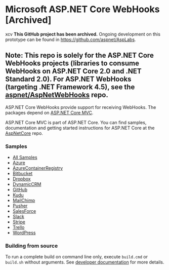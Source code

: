 # Microsoft ASP.NET Core WebHooks [Archived]
xcv
**This GitHub project has been archived.** Ongoing development on this prototype can be found in <https://github.com/aspnet/AspLabs>.

## Note: This repo is solely for the ASP.NET Core WebHooks projects (libraries to consume WebHooks on ASP.NET Core 2.0 and .NET Standard 2.0). For ASP.NET WebHooks (targeting .NET Framework 4.5), see the [aspnet/AspNetWebHooks](https://github.com/aspnet/aspnetwebhooks) repo.

ASP.NET Core WebHooks provide support for receiving WebHooks. The packages depend on [ASP.NET Core MVC](https://github.com/aspnet/AspNetCore).

ASP.NET Core MVC is part of ASP.NET Core. You can find samples, documentation and getting started instructions for ASP.NET Core at the [AspNetCore](https://github.com/aspnet/AspNetCore) repo.

### Samples
- [All Samples](/samples/)
- [Azure](/samples/AzureAlertCoreReceiver)
- [AzureContainerRegistry](/samples/AzureContainerRegistryCoreReceiver)
- [Bitbucket](/samples/BitbucketCoreReceiver)
- [Dropbox](/samples/DropboxCoreReceiver)
- [DynamicCRM](/samples/DynamicsCRMCoreReceiver)
- [GitHub](/samples/GitHubCoreReceiver)
- [Kudu](/samples/KuduCoreReceiver)
- [MailChimp](/samples/MailChimpCoreReceiver)
- [Pusher](/samples/PusherCoreReceiver)
- [SalesForce](/samples/SalesforceCoreReceiver)
- [Slack](/samples/SlackCoreReceiver)
- [Stripe](/samples/StripeCoreReceiver)
- [Trello](/samples/TrelloCoreReceiver)
- [WordPress](/samples/WordPressCoreReceiver)

### Building from source

To run a complete build on command line only, execute `build.cmd` or `build.sh` without arguments. See [developer documentation](https://github.com/aspnet/Home/wiki) for more details.
